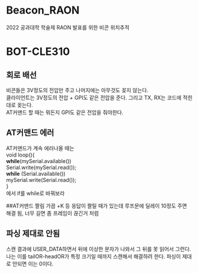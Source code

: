 # Beacon_RAON
2022 공과대학 학술제 RAON 발표를 위한 비콘 위치추적

# BOT-CLE310
## 회로 배선
비콘들은 3V정도의 전압만 주고 나머지에는 아무것도 꽂지 않는다. <br>
클라이언트는 3V정도의 전압 + GPI도 같은 전압을 준다. 그리고 TX, RX는 코드에 적힌대로 꽂는다. <br>
AT커맨드 할 때는 뭐든지 GPI도 같은 전압을 줘야한다.

## AT커맨드 에러
AT커맨드가 계속 에러나올 때는 <br>
void loop(){ <br>
**while**(mySerial.available()) <br>
  Serial.write(mySerial.read()); <br>
**while** (Serial.available())  <br>
  mySerial.write(Serial.read());<br>
} <br>
에서 if를 while로 바꿔보라

##AT커맨드 짤림
가끔 +K 등 응답이 짤릴 때가 있는데 루프문에 딜레이 10정도 주면 해결 됨, 너무 길면 좀 프레임이 끊긴거 처럼 

## 파싱 제대로 안됨
스캔 결과에 USER_DATA하면서 뒤에 이상한 문자가 나와서 그 뒤를 못 읽어서 그런다. <br>
나는 이를 tailOR-headOR가 특정 크기일 때까지 스캔해서 해결하려 한다. 파싱이 제대로 안되면 이는 0이다. <br>
